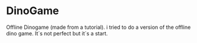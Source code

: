 # DinoGame
Offline Dinogame (made from a tutorial). 
i tried to do a version of the offline dino game. It´s not perfect but it´s a start.
